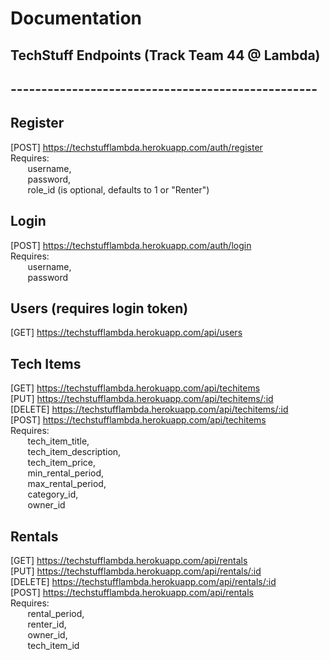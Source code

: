 # Documentation

## TechStuff Endpoints (Track Team 44 @ Lambda)
## --------------------------------------------------


## Register

[POST] https://techstufflambda.herokuapp.com/auth/register<br/>
Requires:<br/>
&nbsp;&nbsp;&nbsp;&nbsp;&nbsp;&nbsp;    username,<br/>
&nbsp;&nbsp;&nbsp;&nbsp;&nbsp;&nbsp;    password,<br/>
&nbsp;&nbsp;&nbsp;&nbsp;&nbsp;&nbsp;    role_id (is optional, defaults to 1 or "Renter")

## Login

[POST] https://techstufflambda.herokuapp.com/auth/login<br/>
Requires:<br/>
&nbsp;&nbsp;&nbsp;&nbsp;&nbsp;&nbsp;    username,<br/>
&nbsp;&nbsp;&nbsp;&nbsp;&nbsp;&nbsp;    password

## Users (requires login token)

[GET] https://techstufflambda.herokuapp.com/api/users

## Tech Items

[GET] https://techstufflambda.herokuapp.com/api/techitems<br/>
[PUT] https://techstufflambda.herokuapp.com/api/techitems/:id<br/>
[DELETE] https://techstufflambda.herokuapp.com/api/techitems/:id<br/>
[POST] https://techstufflambda.herokuapp.com/api/techitems<br/>
Requires:<br/>
&nbsp;&nbsp;&nbsp;&nbsp;&nbsp;&nbsp;    tech_item_title,<br/>
&nbsp;&nbsp;&nbsp;&nbsp;&nbsp;&nbsp;    tech_item_description,<br/>
&nbsp;&nbsp;&nbsp;&nbsp;&nbsp;&nbsp;    tech_item_price,<br/>
&nbsp;&nbsp;&nbsp;&nbsp;&nbsp;&nbsp;    min_rental_period,<br/>
&nbsp;&nbsp;&nbsp;&nbsp;&nbsp;&nbsp;    max_rental_period,<br/>
&nbsp;&nbsp;&nbsp;&nbsp;&nbsp;&nbsp;    category_id,<br/>
&nbsp;&nbsp;&nbsp;&nbsp;&nbsp;&nbsp;    owner_id

## Rentals

[GET] https://techstufflambda.herokuapp.com/api/rentals<br/>
[PUT] https://techstufflambda.herokuapp.com/api/rentals/:id<br/>
[DELETE] https://techstufflambda.herokuapp.com/api/rentals/:id<br/>
[POST] https://techstufflambda.herokuapp.com/api/rentals<br/>
Requires:<br/>
&nbsp;&nbsp;&nbsp;&nbsp;&nbsp;&nbsp;    rental_period,<br/>
&nbsp;&nbsp;&nbsp;&nbsp;&nbsp;&nbsp;    renter_id,<br/>
&nbsp;&nbsp;&nbsp;&nbsp;&nbsp;&nbsp;    owner_id,<br/>
&nbsp;&nbsp;&nbsp;&nbsp;&nbsp;&nbsp;    tech_item_id